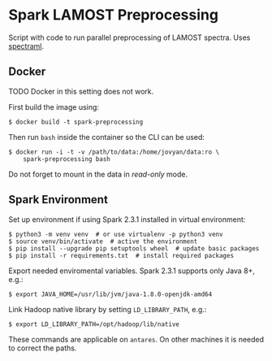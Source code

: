 # Spark LAMOST Preprocessing

Script with code to run parallel preprocessing of LAMOST spectra.
Uses [spectraml](https://github.com/podondra/spectraml).

## Docker

TODO Docker in this setting does not work.

First build the image using:

	$ docker build -t spark-preprocessing

Then run `bash` inside the container so the CLI can be used:

	$ docker run -i -t -v /path/to/data:/home/jovyan/data:ro \
		spark-preprocessing bash

Do not forget to mount in the data in *read-only* mode.

## Spark Environment

Set up environment if using Spark 2.3.1 installed in virtual environment:

	$ python3 -m venv venv  # or use virtualenv -p python3 venv
	$ source venv/bin/activate  # active the environment
	$ pip install --upgrade pip setuptools wheel  # update basic packages
	$ pip install -r requirements.txt  # install required packages

Export needed enviromental variables. Spark 2.3.1 supports only Java 8+, e.g.:

	$ export JAVA_HOME=/usr/lib/jvm/java-1.8.0-openjdk-amd64

Link Hadoop native library by setting `LD_LIBRARY_PATH`, e.g.:

	$ export LD_LIBRARY_PATH=/opt/hadoop/lib/native

These commands are applicable on `antares`. On other machines it is needed to
correct the paths.
